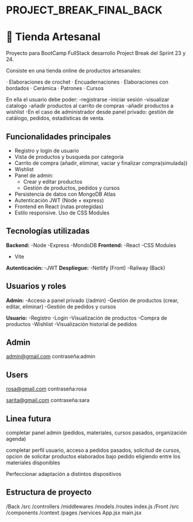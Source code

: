 # PROJECT_BREAK_FINAL_BACK
# 🧶 Tienda Artesanal

Proyecto para BootCamp FullStack desarrollo Project Break del Sprint 23 y 24. 

Consiste en una tienda online de productos artesanales:

· Elaboraciones de crochet
· Encuadernaciones 
· Elaboraciones con bordados
· Cerámica
· Patrones 
· Cursos 

En ella el usuario debe poder:
-registrarse
-iniciar sesión
-visualizar catalogo 
-añadir productos al carrito de compras
-añadir productos a wishlist
-En el caso de administrador desde panel privado: gestión de catálogo, pedidos, estadisticas de venta.

## Funcionalidades principales
- Registro y login de usuario
- Vista de productos y busqueda por categoría
- Carrito de compra (añadir, eliminar, vaciar y finalizar compra(simulada))
- Wishlist
- Panel de admin:
    - Crear y editar productos
    - Gestión de productos, pedidos y cursos
- Persistencia de datos con MongoDB Atlas
- Autenticación JWT (Node + express)
- Frontend en React (rutas protegidas)
- Estilo responsive. Uso de CSS Modules

## Tecnologías utilizadas
**Backend:** 
-Node
-Express
-MondoDB
**Frontend:**
-React
-CSS Modules
- Vite

**Autenticación:**
-JWT
**Despliegue:**
-Netlify (Front)
-Railway (Back)

## Usuarios y roles

**Admin:**
-Acceso a panel privado (/admin)
-Gestión de productos (crear, editar, eliminar)
-Gestión de pedidos y cursos

**Usuario:**
-Registro
-Login
-Visualización de productos
-Compra de productos
-Wishlist
-Visualización historial de pedidos

## Admin
admin@gmail.com
contraseña:admin

## Users
rosa@gmail.com
contraseña:rosa

sarita@gmail.com
contraseña:sara

## Linea futura

completar panel admin (pedidos, materiales, cursos pasados, organización agenda)

completar perfil usuario, acceso a pedidos pasados, solicitud de cursos, opcion de solicitar productos elaborados bajo pedido eligiendo entre los materiales disponibles

Perfeccionar adaptación a distintos dispositivos

## Estructura de proyecto 
/Back
  /src
    /controllers
    /middlewares
    /models
    /routes
    index.js
/Front
  /src
    /components
    /context
    /pages
    /services
    App.jsx
    main.jsx


